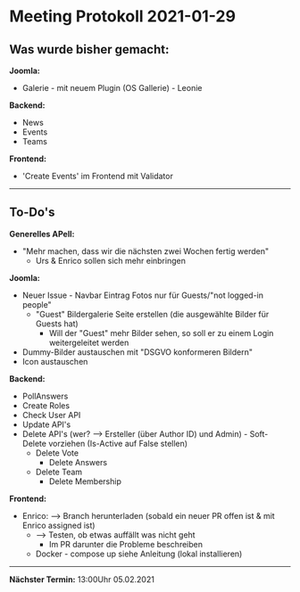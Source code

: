 # Meeting Protokoll 2021-01-29

## Was wurde bisher gemacht:

**Joomla:**
  - Galerie - mit neuem Plugin (OS Gallerie) - Leonie

**Backend:**
  - News
  - Events
  - Teams

**Frontend:**
  - 'Create Events' im Frontend mit Validator


---

## To-Do's

**Generelles APell:**
  - "Mehr machen, dass wir die nächsten zwei Wochen fertig werden"
    - Urs & Enrico sollen sich mehr einbringen

**Joomla:**
  - Neuer Issue - Navbar Eintrag Fotos nur für Guests/"not logged-in people"
    - "Guest" Bildergalerie Seite erstellen (die ausgewählte Bilder für Guests hat)
      - Will der "Guest" mehr Bilder sehen, so soll er zu einem Login weitergeleitet werden
  - Dummy-Bilder austauschen mit "DSGVO konformeren Bildern"
  - Icon austauschen

**Backend:**
  - PollAnswers
  - Create Roles
  - Check User API
  - Update API's
  - Delete API's (wer? --> Ersteller (über Author ID) und Admin) - Soft-Delete vorziehen (Is-Active auf False stellen)
    - Delete Vote
      - Delete Answers
    - Delete Team
      - Delete Membership

**Frontend:**
  - Enrico: --> Branch herunterladen (sobald ein neuer PR offen ist & mit Enrico assigned ist)
    - --> Testen, ob etwas auffällt was nicht geht
      - Im PR darunter die Probleme beschreiben
    - Docker - compose up siehe Anleitung (lokal installieren)


---

**Nächster Termin:**
13:00Uhr 05.02.2021